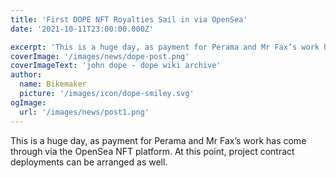 ```yaml
---
title: 'First DOPE NFT Royalties Sail in via OpenSea'
date: '2021-10-11T23:00:00.000Z'

excerpt: 'This is a huge day, as payment for Perama and Mr Fax’s work has come through via the OpenSea NFT platform. At this point, project contract deployments can be arranged as well.'
coverImage: '/images/news/dope-post.png'
coverImageText: 'john dope - dope wiki archive'
author:
  name: Bikemaker
  picture: '/images/icon/dope-smiley.svg'
ogImage:
  url: '/images/news/post1.png'
---
```


This is a huge day, as payment for Perama and Mr Fax’s work has come through via the OpenSea NFT platform. At this point, project contract deployments can be arranged as well.